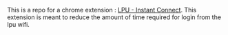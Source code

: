 This is a repo for a chrome extension : [LPU - Instant Connect]( https://chromewebstore.google.com/detail/lpu-instant-connect/pkjmmknbbgomeoihdjbakahebhkkepgg).
This extension is meant to reduce the amount of time required for login from the lpu wifi.
